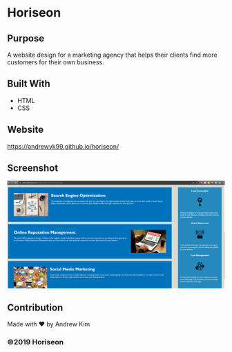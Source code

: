 # Horiseon

## Purpose
A website design for a marketing agency that helps their clients find more customers for their own business.

## Built With
* HTML
* CSS

## Website
https://andrewyk99.github.io/horiseon/

## Screenshot
![Screenshot of website](./assets/images/Screenshot.png?raw=true "Screenshot")

## Contribution
Made with ❤️ by Andrew Kim

### ©️2019 Horiseon
